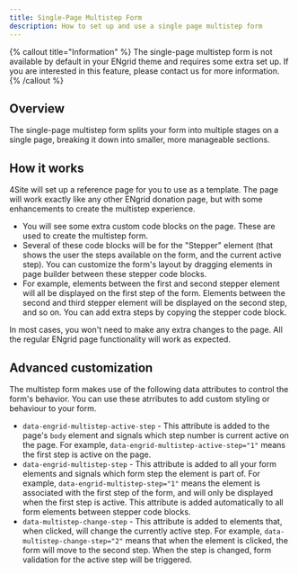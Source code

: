```yaml
---
title: Single-Page Multistep Form
description: How to set up and use a single page multistep form
---
```


{% callout title="Information" %}
The single-page multistep form is not available by default in your ENgrid theme and requires some extra set up. If you are interested in this feature, please contact us for more information.
{% /callout %}

## Overview

The single-page multistep form splits your form into multiple stages on a single page, breaking it down into smaller, more manageable sections.

## How it works

4Site will set up a reference page for you to use as a template. The page will work exactly like any other ENgrid donation page, but with some enhancements to create the multistep experience.

- You will see some extra custom code blocks on the page. These are used to create the multistep form.
- Several of these code blocks will be for the "Stepper" element (that shows the user the steps available on the form, and the current active step). You can customize the form's layout by dragging elements in page builder between these stepper code blocks. 
- For example, elements between the first and second stepper element will all be displayed on the first step of the form. Elements between the second and third stepper element will be displayed on the second step, and so on. You can add extra steps by copying the stepper code block.

In most cases, you won't need to make any extra changes to the page. All the regular ENgrid page functionality will work as expected.

## Advanced customization

The multistep form makes use of the following data attributes to control the form's behavior. You can use these atrributes to add custom styling or behaviour to your form.

- `data-engrid-multistep-active-step` - This attribute is added to the page's `body` element and signals which step number is current active on the page. For example, `data-engrid-multistep-active-step="1"` means the first step is active on the page.
- `data-engrid-multistep-step` - This attribute is added to all your form elements and signals which form step the element is part of. For example, `data-engrid-multistep-step="1"` means the element is associated with the first step of the form, and will only be displayed when the first step is active. This attribute is added automatically to all form elements between stepper code blocks.
- `data-multistep-change-step` - This attribute is added to elements that, when clicked, will change the currently active step. For example, `data-multistep-change-step="2"` means that when the element is clicked, the form will move to the second step. When the step is changed, form validation for the active step will be triggered.
